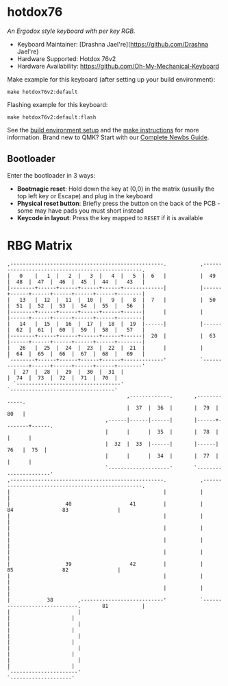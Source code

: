 # hotdox76

_An Ergodox style keyboard with per key RGB._

-   Keyboard Maintainer: [Drashna Jael're](https://github.com/Drashna Jael're)
-   Hardware Supported: Hotdox 76v2
-   Hardware Availability: https://github.com/Oh-My-Mechanical-Keyboard

Make example for this keyboard (after setting up your build environment):

    make hotdox76v2:default

Flashing example for this keyboard:

    make hotdox76v2:default:flash

See the [build environment setup](https://docs.qmk.fm/#/getting_started_build_tools) and the [make instructions](https://docs.qmk.fm/#/getting_started_make_guide) for more information. Brand new to QMK? Start with our [Complete Newbs Guide](https://docs.qmk.fm/#/newbs).

## Bootloader

Enter the bootloader in 3 ways:

-   **Bootmagic reset**: Hold down the key at (0,0) in the matrix (usually the top left key or Escape) and plug in the keyboard
-   **Physical reset button**: Briefly press the button on the back of the PCB - some may have pads you must short instead
-   **Keycode in layout**: Press the key mapped to `RESET` if it is available

# RBG Matrix

```
,--------------------------------------------------.           ,--------------------------------------------------.
|   0    |   1  |   2  |   3  |   4  |   5  |  6   |           |  49  |  48  |  47  |  46  |  45  |  44  |   43   |
|--------+------+------+------+------+-------------|           |------+------+------+------+------+------+--------|
|   13   |  12  |  11  |  10  |   9  |   8  |  7   |           |  50  |  51  |  52  |  53  |  54  |  55  |   56   |
|--------+------+------+------+------+------|      |           |      |------+------+------+------+------+--------|
|   14   |  15  |  16  |  17  |  18  |  19  |------|           |------|  62  |  61  |  60  |  59  |  58  |   57   |
|--------+------+------+------+------+------|  20  |           |  63  |------+------+------+------+------+--------|
|   26   |  25  |  24  |  23  |  22  |  21  |      |           |      |  64  |  65  |  66  |  67  |  68  |   69   |
`--------+------+------+------+------+-------------'           `-------------+------+------+------+------+--------'
  |  27  |  28  |  29  |  30  |  31  |                                       |  74  |  73  |  72  |  71  |  70  |
  `----------------------------------'                                       `----------------------------------'
                                       ,-------------.       ,-------------.
                                       |  37  |  36  |       |  79  |   80   |
                                ,------|------|------|       |------+--------+------.
                                |      |      |  35  |       |  78  |        |      |
                                |  32  |  33  |------|       |------|   76   |  75  |
                                |      |      |  34  |       |  77  |        |      |
                                `--------------------'       `----------------------'
,--------------------------------------------------.           ,--------------------------------------------------.
|                                                  |           |                                                  |
|                  40                   41         |           |              84                83                |
|                                                  |           |                                                  |
|                                                  |           |                                                  |
|                                                  |           |                                                  |
|                                                  |           |                                                  |
|                  39                   42         |           |              85                82                |
|                                                  |           |                                                  |
|                                                  |           |                                                  |
|            38        ,---------------------------'           `-----------------------------.       81           |
|                      |                                                                     |                    |
|                      |                                                                     |                    |
|                      |                                                                     |                    |
|                      |                                                                     |                    |
|                      |                                                                     |                    |
`----------------------'                                                                     `--------------------'
```
